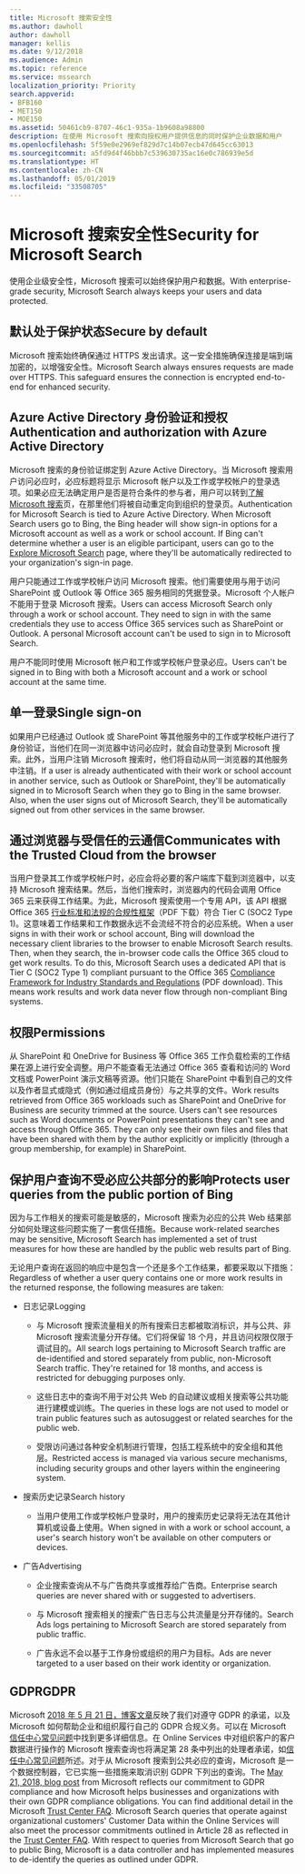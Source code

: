 ```yaml
---
title: Microsoft 搜索安全性
ms.author: dawholl
author: dawholl
manager: kellis
ms.date: 9/12/2018
ms.audience: Admin
ms.topic: reference
ms.service: mssearch
localization_priority: Priority
search.appverid:
- BFB160
- MET150
- MOE150
ms.assetid: 50461cb9-8707-46c1-935a-1b9608a98800
description: 在使用 Microsoft 搜索向授权用户提供信息的同时保护企业数据和用户
ms.openlocfilehash: 5f59e0e2969ef829d7c14b07ecb47d645cc63013
ms.sourcegitcommit: a5fd9d4f46bbb7c539630735ac16e0c786939e5d
ms.translationtype: HT
ms.contentlocale: zh-CN
ms.lasthandoff: 05/01/2019
ms.locfileid: "33508705"
---
```

# <a name="security-for-microsoft-search"></a><span data-ttu-id="b12bf-103">Microsoft 搜索安全性</span><span class="sxs-lookup"><span data-stu-id="b12bf-103">Security for Microsoft Search</span></span>

<span data-ttu-id="b12bf-104">使用企业级安全性，Microsoft 搜索可以始终保护用户和数据。</span><span class="sxs-lookup"><span data-stu-id="b12bf-104">With enterprise-grade security, Microsoft Search always keeps your users and data protected.</span></span>
  
## <a name="secure-by-default"></a><span data-ttu-id="b12bf-105">默认处于保护状态</span><span class="sxs-lookup"><span data-stu-id="b12bf-105">Secure by default</span></span>

<span data-ttu-id="b12bf-p101">Microsoft 搜索始终确保通过 HTTPS 发出请求。这一安全措施确保连接是端到端加密的，以增强安全性。</span><span class="sxs-lookup"><span data-stu-id="b12bf-p101">Microsoft Search always ensures requests are made over HTTPS. This safeguard ensures the connection is encrypted end-to-end for enhanced security.</span></span>
  
## <a name="authentication-and-authorization-with-azure-active-directory"></a><span data-ttu-id="b12bf-108">Azure Active Directory 身份验证和授权</span><span class="sxs-lookup"><span data-stu-id="b12bf-108">Authentication and authorization with Azure Active Directory</span></span>

<span data-ttu-id="b12bf-p102">Microsoft 搜索的身份验证绑定到 Azure Active Directory。当 Microsoft 搜索用户访问必应时，必应标题将显示 Microsoft 帐户以及工作或学校帐户的登录选项。如果必应无法确定用户是否是符合条件的参与者，用户可以转到[了解 Microsoft 搜索](https://www.bing.com/business/explore)页，在那里他们将被自动重定向到组织的登录页。</span><span class="sxs-lookup"><span data-stu-id="b12bf-p102">Authentication for Microsoft Search is tied to Azure Active Directory. When Microsoft Search users go to Bing, the Bing header will show sign-in options for a Microsoft account as well as a work or school account. If Bing can't determine whether a user is an eligible participant, users can go to the [Explore Microsoft Search](https://www.bing.com/business/explore) page, where they'll be automatically redirected to your organization's sign-in page.</span></span> 
  
<span data-ttu-id="b12bf-p103">用户只能通过工作或学校帐户访问 Microsoft 搜索。他们需要使用与用于访问 SharePoint 或 Outlook 等 Office 365 服务相同的凭据登录。Microsoft 个人帐户不能用于登录 Microsoft 搜索。</span><span class="sxs-lookup"><span data-stu-id="b12bf-p103">Users can access Microsoft Search only through a work or school account. They need to sign in with the same credentials they use to access Office 365 services such as SharePoint or Outlook. A personal Microsoft account can't be used to sign in to Microsoft Search.</span></span>
  
<span data-ttu-id="b12bf-115">用户不能同时使用 Microsoft 帐户和工作或学校帐户登录必应。</span><span class="sxs-lookup"><span data-stu-id="b12bf-115">Users can't be signed in to Bing with both a Microsoft account and a work or school account at the same time.</span></span>
  
## <a name="single-sign-on"></a><span data-ttu-id="b12bf-116">单一登录</span><span class="sxs-lookup"><span data-stu-id="b12bf-116">Single sign-on</span></span>

<span data-ttu-id="b12bf-p104">如果用户已经通过 Outlook 或 SharePoint 等其他服务中的工作或学校帐户进行了身份验证，当他们在同一浏览器中访问必应时，就会自动登录到 Microsoft 搜索。此外，当用户注销 Microsoft 搜索时，他们将自动从同一浏览器的其他服务中注销。</span><span class="sxs-lookup"><span data-stu-id="b12bf-p104">If a user is already authenticated with their work or school account in another service, such as Outlook or SharePoint, they'll be automatically signed in to Microsoft Search when they go to Bing in the same browser. Also, when the user signs out of Microsoft Search, they'll be automatically signed out from other services in the same browser.</span></span>
  
## <a name="communicates-with-the-trusted-cloud-from-the-browser"></a><span data-ttu-id="b12bf-119">通过浏览器与受信任的云通信</span><span class="sxs-lookup"><span data-stu-id="b12bf-119">Communicates with the Trusted Cloud from the browser</span></span>

<span data-ttu-id="b12bf-p105">当用户登录其工作或学校帐户时，必应会将必要的客户端库下载到浏览器中，以支持 Microsoft 搜索结果。然后，当他们搜索时，浏览器内的代码会调用 Office 365 云来获得工作结果。为此，Microsoft 搜索使用一个专用 API，该 API 根据 Office 365 [行业标准和法规的合规性框架](https://download.microsoft.com/download/B/2/7/B27B3EF3-8849-4C18-8BA4-5AD755728620/Compliance%20Framework_customer%20guidance.pdf)（PDF 下载）符合 Tier C (SOC2 Type 1)。这意味着工作结果和工作数据永远不会流经不符合的必应系统。</span><span class="sxs-lookup"><span data-stu-id="b12bf-p105">When a user signs in with their work or school account, Bing will download the necessary client libraries to the browser to enable Microsoft Search results. Then, when they search, the in-browser code calls the Office 365 cloud to get work results. To do this, Microsoft Search uses a dedicated API that is Tier C (SOC2 Type 1) compliant pursuant to the Office 365 [Compliance Framework for Industry Standards and Regulations](https://download.microsoft.com/download/B/2/7/B27B3EF3-8849-4C18-8BA4-5AD755728620/Compliance%20Framework_customer%20guidance.pdf) (PDF download). This means work results and work data never flow through non-compliant Bing systems.</span></span> 
  
## <a name="permissions"></a><span data-ttu-id="b12bf-124">权限</span><span class="sxs-lookup"><span data-stu-id="b12bf-124">Permissions</span></span>

<span data-ttu-id="b12bf-p106">从 SharePoint 和 OneDrive for Business 等 Office 365 工作负载检索的工作结果在源上进行安全调整。用户不能查看无法通过 Office 365 查看和访问的 Word 文档或 PowerPoint 演示文稿等资源。他们只能在 SharePoint 中看到自己的文件以及作者显式或隐式（例如通过组成员身份）与之共享的文件。</span><span class="sxs-lookup"><span data-stu-id="b12bf-p106">Work results retrieved from Office 365 workloads such as SharePoint and OneDrive for Business are security trimmed at the source. Users can't see resources such as Word documents or PowerPoint presentations they can't see and access through Office 365. They can only see their own files and files that have been shared with them by the author explicitly or implicitly (through a group membership, for example) in SharePoint.</span></span>
  
## <a name="protects-user-queries-from-the-public-portion-of-bing"></a><span data-ttu-id="b12bf-128">保护用户查询不受必应公共部分的影响</span><span class="sxs-lookup"><span data-stu-id="b12bf-128">Protects user queries from the public portion of Bing</span></span>

<span data-ttu-id="b12bf-129">因为与工作相关的搜索可能是敏感的，Microsoft 搜索为必应的公共 Web 结果部分如何处理这些问题实施了一套信任措施。</span><span class="sxs-lookup"><span data-stu-id="b12bf-129">Because work-related searches may be sensitive, Microsoft Search has implemented a set of trust measures for how these are handled by the public web results part of Bing.</span></span>
  
<span data-ttu-id="b12bf-130">无论用户查询在返回的响应中是包含一个还是多个工作结果，都要采取以下措施：</span><span class="sxs-lookup"><span data-stu-id="b12bf-130">Regardless of whether a user query contains one or more work results in the returned response, the following measures are taken:</span></span>
  
- <span data-ttu-id="b12bf-131">日志记录</span><span class="sxs-lookup"><span data-stu-id="b12bf-131">Logging</span></span>
    
  - <span data-ttu-id="b12bf-p107">与 Microsoft 搜索流量相关的所有搜索日志都被取消标识，并与公共、非 Microsoft 搜索流量分开存储。它们将保留 18 个月，并且访问权限仅限于调试目的。</span><span class="sxs-lookup"><span data-stu-id="b12bf-p107">All search logs pertaining to Microsoft Search traffic are de-identified and stored separately from public, non-Microsoft Search traffic. They're retained for 18 months, and access is restricted for debugging purposes only.</span></span>
    
  - <span data-ttu-id="b12bf-134">这些日志中的查询不用于对公共 Web 的自动建议或相关搜索等公共功能进行建模或训练。</span><span class="sxs-lookup"><span data-stu-id="b12bf-134">The queries in these logs are not used to model or train public features such as autosuggest or related searches for the public web.</span></span>
    
  - <span data-ttu-id="b12bf-135">受限访问通过各种安全机制进行管理，包括工程系统中的安全组和其他层。</span><span class="sxs-lookup"><span data-stu-id="b12bf-135">Restricted access is managed via various secure mechanisms, including security groups and other layers within the engineering system.</span></span>
    
- <span data-ttu-id="b12bf-136">搜索历史记录</span><span class="sxs-lookup"><span data-stu-id="b12bf-136">Search history</span></span>
    
  - <span data-ttu-id="b12bf-137">当用户使用工作或学校帐户登录时，用户的搜索历史记录将无法在其他计算机或设备上使用。</span><span class="sxs-lookup"><span data-stu-id="b12bf-137">When signed in with a work or school account, a user's search history won't be available on other computers or devices.</span></span>
    
- <span data-ttu-id="b12bf-138">广告</span><span class="sxs-lookup"><span data-stu-id="b12bf-138">Advertising</span></span>
    
  - <span data-ttu-id="b12bf-139">企业搜索查询从不与广告商共享或推荐给广告商。</span><span class="sxs-lookup"><span data-stu-id="b12bf-139">Enterprise search queries are never shared with or suggested to advertisers.</span></span>
    
  - <span data-ttu-id="b12bf-140">与 Microsoft 搜索相关的搜索广告日志与公共流量是分开存储的。</span><span class="sxs-lookup"><span data-stu-id="b12bf-140">Search Ads logs pertaining to Microsoft Search are stored separately from public traffic.</span></span>
    
  - <span data-ttu-id="b12bf-141">广告永远不会以基于工作身份或组织的用户为目标。</span><span class="sxs-lookup"><span data-stu-id="b12bf-141">Ads are never targeted to a user based on their work identity or organization.</span></span>
    
## <a name="gdpr"></a><span data-ttu-id="b12bf-142">GDPR</span><span class="sxs-lookup"><span data-stu-id="b12bf-142">GDPR</span></span>

<span data-ttu-id="b12bf-p108">Microsoft [ 2018 年 5 月 21 日，博客文章](https://blogs.microsoft.com/on-the-issues/2018/05/21/microsofts-commitment-to-gdpr-privacy-and-putting-customers-in-control-of-their-own-data/)反映了我们对遵守 GDPR 的承诺，以及 Microsoft 如何帮助企业和组织履行自己的 GDPR 合规义务。可以在 Microsoft [信任中心常见问题](https://www.microsoft.com/zh-CN/trustcenter/privacy/gdpr/gdpr-faqs)中找到更多详细信息。在 Online Services 中对组织客户的客户数据进行操作的 Microsoft 搜索查询也将满足第 28 条中列出的处理者承诺，如[信任中心常见问题](https://www.microsoft.com/zh-CN/trustcenter/privacy/gdpr/gdpr-faqs)所述。对于从 Microsoft 搜索到公共必应的查询，Microsoft 是一个数据控制器，它已实施一些措施来取消识别 GDPR 下列出的查询。</span><span class="sxs-lookup"><span data-stu-id="b12bf-p108">The [May 21, 2018, blog post](https://blogs.microsoft.com/on-the-issues/2018/05/21/microsofts-commitment-to-gdpr-privacy-and-putting-customers-in-control-of-their-own-data/) from Microsoft reflects our commitment to GDPR compliance and how Microsoft helps businesses and organizations with their own GDPR compliance obligations. You can find additional detail in the Microsoft [Trust Center FAQ](https://www.microsoft.com/zh-CN/trustcenter/privacy/gdpr/gdpr-faqs). Microsoft Search queries that operate against organizational customers' Customer Data within the Online Services will also meet the processor commitments outlined in Article 28 as reflected in the [Trust Center FAQ](https://www.microsoft.com/zh-CN/trustcenter/privacy/gdpr/gdpr-faqs). With respect to queries from Microsoft Search that go to public Bing, Microsoft is a data controller and has implemented measures to de-identify the queries as outlined under GDPR.</span></span>


